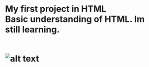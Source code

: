 <h1> My first project in HTML
<br />
Basic understanding of HTML. Im  still learning. 
<br />    <br>
  
![alt text](https://i.ytimg.com/vi/-dJolYw8tnk/hqdefault.jpg "Git Gud")
